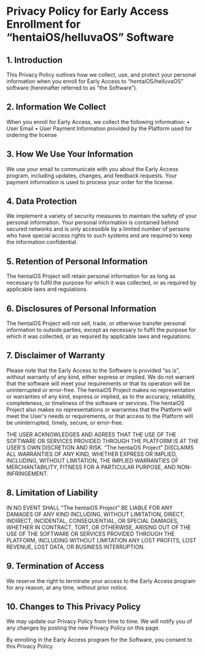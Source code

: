# Privacy Policy for Early Access Enrollment for “hentaiOS/helluvaOS” Software

## 1. Introduction

This Privacy Policy outlines how we collect, use, and protect your personal information when you enroll for Early Access to “hentaiOS/helluvaOS” software (hereinafter referred to as “the Software”).

## 2. Information We Collect

When you enroll for Early Access, we collect the following information:
• User Email
• User Payment Information provided by the Platform used for ordering the license

## 3. How We Use Your Information

We use your email to communicate with you about the Early Access program, including updates, changes, and feedback requests. Your payment information is used to process your order for the license.

## 4. Data Protection

We implement a variety of security measures to maintain the safety of your personal information. Your personal information is contained behind secured networks and is only accessible by a limited number of persons who have special access rights to such systems and are required to keep the information confidential.

## 5. Retention of Personal Information

The hentaiOS Project will retain personal information for as long as necessary to fulfil the purpose for which it was collected, or as required by applicable laws and regulations.

## 6. Disclosures of Personal Information

The hentaiOS Project will not sell, trade, or otherwise transfer personal information to outside parties, except as necessary to fulfil the purpose for which it was collected, or as required by applicable laws and regulations.

## 7. Disclaimer of Warranty

Please note that the Early Access to the Software is provided “as is”, without warranty of any kind, either express or implied. We do not warrant that the software will meet your requirements or that its operation will be uninterrupted or error-free.
The hentaiOS Project makes no representation or warranties of any kind, express or implied, as to the accuracy, reliability, completeness, or timeliness of the software or services. The hentaiOS Project also makes no representations or warranties that the Platform will meet the User's needs or requirements, or that access to the Platform will be uninterrupted, timely, secure, or error-free.

THE USER ACKNOWLEDGES AND AGREES THAT THE USE OF THE SOFTWARE OR SERVICES PROVIDED THROUGH THE PLATFORM IS AT THE USER'S OWN DISCRETION AND RISK. "The hentaiOS Project" DISCLAIMS ALL WARRANTIES OF ANY KIND, WHETHER EXPRESS OR IMPLIED, INCLUDING, WITHOUT LIMITATION, THE IMPLIED WARRANTIES OF MERCHANTABILITY, FITNESS FOR A PARTICULAR PURPOSE, AND NON-INFRINGEMENT.

## 8. Limitation of Liability

IN NO EVENT SHALL "The hentaiOS Project" BE LIABLE FOR ANY DAMAGES OF ANY KIND INCLUDING, WITHOUT LIMITATION, DIRECT, INDIRECT, INCIDENTAL, CONSEQUENTIAL, OR SPECIAL DAMAGES, WHETHER IN CONTRACT, TORT, OR OTHERWISE, ARISING OUT OF THE USE OF THE SOFTWARE OR SERVICES PROVIDED THROUGH THE PLATFORM, INCLUDING WITHOUT LIMITATION ANY LOST PROFITS, LOST REVENUE, LOST DATA, OR BUSINESS INTERRUPTION.

## 9. Termination of Access

We reserve the right to terminate your access to the Early Access program for any reason, at any time, without prior notice.

## 10. Changes to This Privacy Policy

We may update our Privacy Policy from time to time. We will notify you of any changes by posting the new Privacy Policy on this page.

By enrolling in the Early Access program for the Software, you consent to this Privacy Policy.
